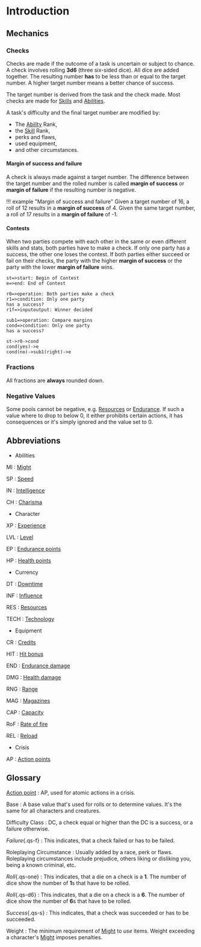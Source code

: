 # Introduction

## Mechanics

### Checks

Checks are made if the outcome of a task is uncertain or subject to chance. A
check involves rolling **3d6** (three six-sided dice). All dice are added
together. The resulting number **has** to be less than or equal to the target
number. A higher target number means a better chance of success.

The target number is derived from the task and the check made. Most checks are
made for [Skills](/character/skills#skills) and
[Abilities](/character#abilities).

A task's difficulty and the final target number are modified by:

* The [Ability](/character#abilities) Rank,
* the [Skill](/character/skills#skills) Rank,
* perks and flaws,
* used equipment,
* and other circumstances.

#### Margin of success and failure

A check is always made against a target number. The difference between the
target number and the rolled number is called **margin of success** or **margin
of failure** if the resulting number is negative.

!!! example "Margin of success and failure"
    Given a target number of 16, a roll of 12 results in a **margin of success**
    of 4. Given the same target number, a roll of 17 results in a **margin of
    failure** of -1.

#### Contests

When two parties compete with each other in the same or even different skills
and stats, both parties have to make a check. If only one party has a success,
the other one loses the contest. If both parties either succeed or fail on their
checks, the party with the higher **margin of success** or the party with
the lower **margin of failure** wins.

```flow
st=>start: Begin of Contest
e=>end: End of Contest

r0=>operation: Both parties make a check
r1=>condition: Only one party
has a success?
r1f=>inputoutput: Winner decided

sub1=>operation: Compare margins
cond=>condition: Only one party
has a success?

st->r0->cond
cond(yes)->e
cond(no)->sub1(right)->e

```

### Fractions

All fractions are **always** rounded down.

### Negative Values

Some pools cannot be negative, e.g. [Resources](/character#resources-res) or
[Endurance](/character#endurance). If such a value where to drop to below 0, it
either prohibits certain actions, it has consequences or it's simply ignored and
the value set to 0.

## Abbreviations

<div class="dl-horizontal" markdown="1">
<div class="col-layout-start"></div>

* Abilities

MI
:   [Might](/character#might-mi)

SP
:   [Speed](/character#speed-sp)

IN
:   [Intelligence](/character#intelligence-in)

CH
:   [Charisma](/character#charisma-ch)

* Character

XP
:   [Experience](/character#experience-xp)

LVL
:   [Level](/character#level-lvl)

EP
:   [Endurance points](/character#endurance-ep)

HP
:   [Health points](/character#health-hp)

* Currency

DT
:   [Downtime](/character#downtime-dt)

INF
:   [Influence](/character#influence-inf)

RES
:   [Resources](/character#resources-res)

TECH
:   [Technology](/character#technology-tech)

<div class="col-layout-end"></div>
<div class="col-layout-start"></div>

* Equipment

CR
:   [Credits](/character/equipment#credits)

HIT
:   [Hit bonus](/character/equipment/#weapons)

END
:   [Endurance damage](/character/equipment/#weapons)

DMG
:   [Health damage](/character/equipment/#weapons)

RNG
:   [Range](/character/equipment/#weapons)

MAG
:   [Magazines](/character/equipment/#weapons)

CAP
:   [Capacity](/character/equipment/#weapons)

RoF
:   [Rate of fire](/character/equipment/#weapons)

REL
:   [Reload](/character/equipment/#weapons)

* Crisis

AP
: [Action points](/crisis#actions)

<div class="col-layout-end clearfix"></div>
</div>

## Glossary

[Action point](/crisis#actions)
:   AP, used for atomic actions in a crisis.

Base
:   A base value that's used for rolls or to determine values. It's the same for
all characters and creatures.

Difficulty Class
:   DC, a check equal or higher than the DC is a success, or a failure
otherwise.

*Failure*{.qs-f}
:   This indicates, that a check failed or has to be failed.

Roleplaying Circumstance
:   Usually added by a race, perk or flaws. Roleplaying circumstances include
prejudice, others liking or disliking you, being a known criminal, etc.

*Roll*{.qs-one}
:   This indicates, that a die on a check is a **1**. The number of dice show
the number of **1**s that have to be rolled.

*Roll*{.qs-d6}
:   This indicates, that a die on a check is a **6**. The number of dice show
the number of **6**s that have to be rolled.

*Success*{.qs-s}
:   This indicates, that a check was succeeded or has to be succeeded.

Weight
:   The minimum requirement of [Might](/character#might-mi) to *use* items.
Weight exceeding a character's [Might](/character#might-mi) imposes penalties.
